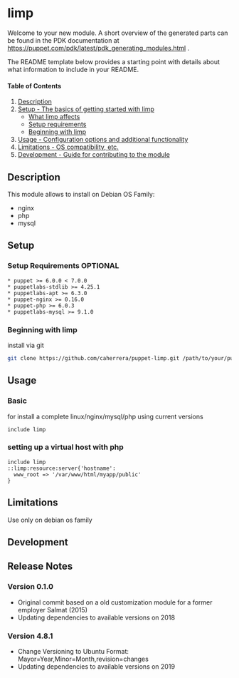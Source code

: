 
# limp

Welcome to your new module. A short overview of the generated parts can be found in the PDK documentation at https://puppet.com/pdk/latest/pdk_generating_modules.html .

The README template below provides a starting point with details about what information to include in your README.

#### Table of Contents

1. [Description](#description)
2. [Setup - The basics of getting started with limp](#setup)
    * [What limp affects](#what-limp-affects)
    * [Setup requirements](#setup-requirements)
    * [Beginning with limp](#beginning-with-limp)
3. [Usage - Configuration options and additional functionality](#usage)
4. [Limitations - OS compatibility, etc.](#limitations)
5. [Development - Guide for contributing to the module](#development)

## Description

This module allows to install on Debian OS Family:
- nginx
- php
- mysql

## Setup

### Setup Requirements **OPTIONAL**

    * puppet >= 6.0.0 < 7.0.0
    * puppetlabs-stdlib >= 4.25.1
    * puppetlabs-apt >= 6.3.0
    * puppet-nginx >= 0.16.0
    * puppet-php >= 6.0.3
    * puppetlabs-mysql >= 9.1.0

### Beginning with limp

install via git

```bash
git clone https://github.com/caherrera/puppet-limp.git /path/to/your/puppet/modules
```

## Usage

### Basic
for install a complete linux/nginx/mysql/php using current versions

```puppet
include limp
```

### setting up a virtual host with php
```puppet
include limp
::limp:resource:server{'hostname':
  www_root => '/var/www/html/myapp/public'
}

```

## Limitations

Use only on debian os family 

## Development



## Release Notes

### Version 0.1.0
* Original commit based on a old customization module for a former employer Salmat (2015)
* Updating dependencies to available versions on 2018

### Version 4.8.1
* Change Versioning to Ubuntu Format: Mayor=Year,Minor=Month,revision=changes
* Updating dependencies to available versions on 2019
